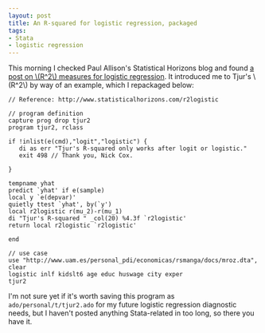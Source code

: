 ```yaml
---
layout: post
title: An R-squared for logistic regression, packaged
tags:
- Stata
- logistic regression
---
```

This morning I checked Paul Allison's Statistical Horizons blog and found [a post on \\(R^2\\) measures for logistic regression](http://www.statisticalhorizons.com/r2logistic). It introduced me to Tjur's \\(R^2\\) by way of an example, which I repackaged below:


```
// Reference: http://www.statisticalhorizons.com/r2logistic

// program definition
capture prog drop tjur2
program tjur2, rclass

if !inlist(e(cmd),"logit","logistic") {
   di as err "Tjur's R-squared only works after logit or logistic."
   exit 498 // Thank you, Nick Cox.

}

tempname yhat
predict `yhat' if e(sample)
local y `e(depvar)'
quietly ttest `yhat', by(`y')
local r2logistic r(mu_2)-r(mu_1)
di "Tjur's R-squared " _col(20) %4.3f `r2logistic'
return local r2logistic `r2logistic'

end

// use case
use "http://www.uam.es/personal_pdi/economicas/rsmanga/docs/mroz.dta", clear
logistic inlf kidslt6 age educ huswage city exper
tjur2
```

I'm not sure yet if it's worth saving this program as `ado/personal/t/tjur2.ado` for my future logistic regression diagnostic needs, but I haven't posted anything Stata-related in too long, so there you have it.
